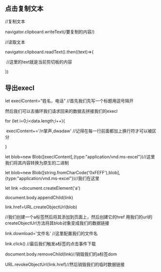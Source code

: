 ## 点击复制文本

//复制文本

navigator.clipboard.writeText(/要复制的内容/)

//读取文本

navigator.clipboard.readText().then((text)=>{

​	//这里的text就是当前剪切板的内容

})

## 导出execl

let execlContent="姓名，电话" //首先我们先写一个标题用逗号隔开

然后我们可以去循环我们请求回来的数据去拼接我们的execl

for (let i=0;i<data.length;i++){

​	execlContent+='/n掌声,dwadaw' //记得在每一行前面都加上换行符才可以被区分

}

let blob=new Blob([execlContent],{type:"application/vnd.ms-excel"})//这里我们将其内容转换为原生的二进制

let blob=new Blob([string.fromCharCode('0xFEFF'),blob],{type:"application/vnd.ms-excel"})//我们在这里

let link =document.createElement('a')

document.body.appendChild(link)

link.href=URL.createObjectUrl(blob)

//我们创建一个a标签然后将其添加到页面上，然后创建它的href 用我们的url的createObjectUrl方法将其blob对象变成我们的数据链接

link.download='文件名'	//这里配置我们的文件名

link.click() //最后我们触发a标签的点击事件下载

document.body.removeChild(link)//销毁我们的a标签dom

URL.revokeObjectUrl(link.href)//然后销毁我们的临时数据链接

